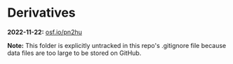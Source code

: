 # Derivatives

**2022-11-22:** [osf.io/pn2hu](https://osf.io/pn2hu/)

**Note:** This folder is explicitly untracked in this repo's .gitignore file because data files are too large to be stored on GitHub.